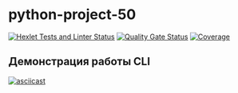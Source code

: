 # python-project-50

[![Hexlet Tests and Linter Status](https://github.com/RomanVetrov/python-project-50/actions/workflows/hexlet-check.yml/badge.svg)](https://github.com/RomanVetrov/python-project-50/actions)
[![Quality Gate Status](https://sonarcloud.io/api/project_badges/measure?project=RomanVetrov_python-project-50&metric=alert_status)](https://sonarcloud.io/dashboard?id=RomanVetrov_python-project-50)
[![Coverage](https://sonarcloud.io/api/project_badges/measure?project=RomanVetrov_python-project-50&metric=coverage)](https://sonarcloud.io/dashboard?id=RomanVetrov_python-project-50)


## Демонстрация работы CLI

[![asciicast](https://asciinema.org/a/dlLNiytpmErGazQDjP4zjwjuF.svg)](https://asciinema.org/a/dlLNiytpmErGazQDjP4zjwjuF)


